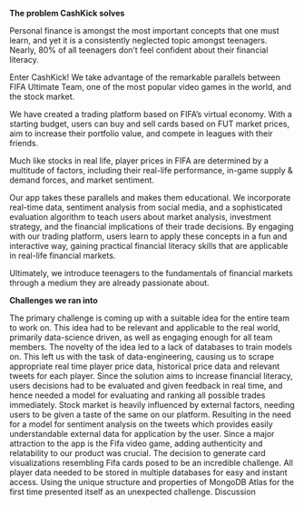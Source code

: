 **The problem CashKick solves**

Personal finance is amongst the most important concepts that one must learn, and yet it is a consistently neglected topic amongst teenagers. Nearly, 80% of all teenagers don’t feel confident about their financial literacy.

Enter CashKick! We take advantage of the remarkable parallels between FIFA Ultimate Team, one of the most popular video games in the world, and the stock market.

We have created a trading platform based on FIFA’s virtual economy. With a starting budget, users can buy and sell cards based on FUT market prices, aim to increase their portfolio value, and compete in leagues with their friends.

Much like stocks in real life, player prices in FIFA are determined by a multitude of factors, including their real-life performance, in-game supply & demand forces, and market sentiment.

Our app takes these parallels and makes them educational. We incorporate real-time data, sentiment analysis from social media, and a sophisticated evaluation algorithm to teach users about market analysis, investment strategy, and the financial implications of their trade decisions. By engaging with our trading platform, users learn to apply these concepts in a fun and interactive way, gaining practical financial literacy skills that are applicable in real-life financial markets.

Ultimately, we introduce teenagers to the fundamentals of financial markets through a medium they are already passionate about.

**Challenges we ran into**

The primary challenge is coming up with a suitable idea for the entire team to work on. This idea had to be relevant and applicable to the real world, primarily data-science driven, as well as engaging enough for all team members.
The novelty of the idea led to a lack of databases to train models on. This left us with the task of data-engineering, causing us to scrape appropriate real time player price data, historical price data and relevant tweets for each player.
Since the solution aims to increase financial literacy, users decisions had to be evaluated and given feedback in real time, and hence needed a model for evaluating and ranking all possible trades immediately.
Stock market is heavily influenced by external factors, needing users to be given a taste of the same on our platform. Resulting in the need for a model for sentiment analysis on the tweets which provides easily understandable external data for application by the user.
Since a major attraction to the app is the Fifa video game, adding authenticity and relatability to our product was crucial. The decision to generate card visualizations resembling Fifa cards posed to be an incredible challenge.
All player data needed to be stored in multiple databases for easy and instant access. Using the unique structure and properties of MongoDB Atlas for the first time presented itself as an unexpected challenge.
Discussion
